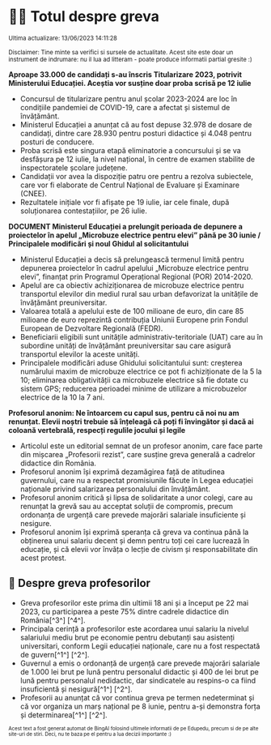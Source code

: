 # 👩‍🏫 Totul despre greva
<sub>Ultima actualizare: 13/06/2023 14:11:28</sub>

<sub>Disclaimer: Tine minte sa verifici si sursele de actualitate. Acest site este doar un instrument de indrumare: nu il lua ad litteram - poate produce informatii partial gresite :)</sub>

**Aproape 33.000 de candidați s-au înscris Titularizare 2023, potrivit Ministerului Educației. Aceștia vor susține doar proba scrisă pe 12 iulie**
- Concursul de titularizare pentru anul școlar 2023-2024 are loc în condițiile pandemiei de COVID-19, care a afectat și sistemul de învățământ.
- Ministerul Educației a anunțat că au fost depuse 32.978 de dosare de candidați, dintre care 28.930 pentru posturi didactice și 4.048 pentru posturi de conducere.
- Proba scrisă este singura etapă eliminatorie a concursului și se va desfășura pe 12 iulie, la nivel național, în centre de examen stabilite de inspectoratele școlare județene.
- Candidații vor avea la dispoziție patru ore pentru a rezolva subiectele, care vor fi elaborate de Centrul Național de Evaluare și Examinare (CNEE).
- Rezultatele inițiale vor fi afișate pe 19 iulie, iar cele finale, după soluționarea contestațiilor, pe 26 iulie.

**DOCUMENT Ministerul Educației a prelungit perioada de depunere a proiectelor în apelul „Microbuze electrice pentru elevi” până pe 30 iunie /  Principalele modificări și noul Ghidul al solicitantului**
- Ministerul Educației a decis să prelungească termenul limită pentru depunerea proiectelor în cadrul apelului „Microbuze electrice pentru elevi”, finanțat prin Programul Operațional Regional (POR) 2014-2020.
- Apelul are ca obiectiv achiziționarea de microbuze electrice pentru transportul elevilor din mediul rural sau urban defavorizat la unitățile de învățământ preuniversitar.
- Valoarea totală a apelului este de 100 milioane de euro, din care 85 milioane de euro reprezintă contribuția Uniunii Europene prin Fondul European de Dezvoltare Regională (FEDR).
- Beneficiarii eligibili sunt unitățile administrativ-teritoriale (UAT) care au în subordine unități de învățământ preuniversitar sau care asigură transportul elevilor la aceste unități.
- Principalele modificări aduse Ghidului solicitantului sunt: creșterea numărului maxim de microbuze electrice ce pot fi achiziționate de la 5 la 10; eliminarea obligativității ca microbuzele electrice să fie dotate cu sistem GPS; reducerea perioadei minime de utilizare a microbuzelor electrice de la 10 la 7 ani.

**Profesorul anonim: Ne întoarcem cu capul sus, pentru că noi nu am renunțat. Elevii noștri trebuie să înțeleagă că poți fi învingător și dacă ai coloană vertebrală, respecți regulile jocului și legile**
- Articolul este un editorial semnat de un profesor anonim, care face parte din mișcarea „Profesorii rezist”, care susține greva generală a cadrelor didactice din România.
- Profesorul anonim își exprimă dezamăgirea față de atitudinea guvernului, care nu a respectat promisiunile făcute în Legea educației naționale privind salarizarea personalului din învățământ.
- Profesorul anonim critică și lipsa de solidaritate a unor colegi, care au renunțat la grevă sau au acceptat soluții de compromis, precum ordonanța de urgență care prevede majorări salariale insuficiente și nesigure.
- Profesorul anonim își exprimă speranța că greva va continua până la obținerea unui salariu decent și demn pentru toți cei care lucrează în educație, și că elevii vor învăța o lecție de civism și responsabilitate din acest protest.

## 🏫 Despre greva profesorilor
- Greva profesorilor este prima din ultimii 18 ani și a început pe 22 mai 2023, cu participarea a peste 75% dintre cadrele didactice din România[^3^] [^4^].
- Principala cerință a profesorilor este acordarea unui salariu la nivelul salariului mediu brut pe economie pentru debutanți sau asistenți universitari, conform Legii educației naționale, care nu a fost respectată de guvern[^1^] [^2^].
- Guvernul a emis o ordonanță de urgență care prevede majorări salariale de 1.000 lei brut pe lună pentru personalul didactic și 400 de lei brut pe lună pentru personalul nedidactic, dar sindicatele au respins-o ca fiind insuficientă și nesigură[^1^] [^2^].
- Profesorii au anunțat că vor continua greva pe termen nedeterminat și că vor organiza un marș național pe 8 iunie, pentru a-și demonstra forța și determinarea[^1^] [^2^].


<sub><sub>Acest text a fost generat automat de BingAI folosind ultimele informatii de pe Edupedu, precum si de pe alte site-uri de stiri. Deci, nu te baza pe el pentru a lua decizii importante :)</sub></sub>